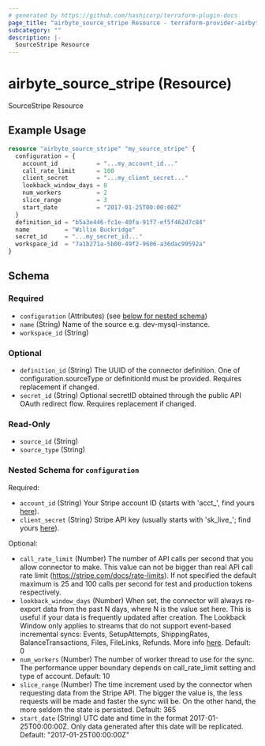 ```yaml
---
# generated by https://github.com/hashicorp/terraform-plugin-docs
page_title: "airbyte_source_stripe Resource - terraform-provider-airbyte"
subcategory: ""
description: |-
  SourceStripe Resource
---
```


# airbyte_source_stripe (Resource)

SourceStripe Resource

## Example Usage

```terraform
resource "airbyte_source_stripe" "my_source_stripe" {
  configuration = {
    account_id           = "...my_account_id..."
    call_rate_limit      = 100
    client_secret        = "...my_client_secret..."
    lookback_window_days = 8
    num_workers          = 2
    slice_range          = 3
    start_date           = "2017-01-25T00:00:00Z"
  }
  definition_id = "b5a3e446-fc1e-40fa-91f7-ef5f462d7c84"
  name          = "Willie Buckridge"
  secret_id     = "...my_secret_id..."
  workspace_id  = "7a1b271a-5b00-49f2-9606-a36dac99592a"
}
```

<!-- schema generated by tfplugindocs -->
## Schema

### Required

- `configuration` (Attributes) (see [below for nested schema](#nestedatt--configuration))
- `name` (String) Name of the source e.g. dev-mysql-instance.
- `workspace_id` (String)

### Optional

- `definition_id` (String) The UUID of the connector definition. One of configuration.sourceType or definitionId must be provided. Requires replacement if changed.
- `secret_id` (String) Optional secretID obtained through the public API OAuth redirect flow. Requires replacement if changed.

### Read-Only

- `source_id` (String)
- `source_type` (String)

<a id="nestedatt--configuration"></a>
### Nested Schema for `configuration`

Required:

- `account_id` (String) Your Stripe account ID (starts with 'acct_', find yours <a href="https://dashboard.stripe.com/settings/account">here</a>).
- `client_secret` (String) Stripe API key (usually starts with 'sk_live_'; find yours <a href="https://dashboard.stripe.com/apikeys">here</a>).

Optional:

- `call_rate_limit` (Number) The number of API calls per second that you allow connector to make. This value can not be bigger than real API call rate limit (https://stripe.com/docs/rate-limits). If not specified the default maximum is 25 and 100 calls per second for test and production tokens respectively.
- `lookback_window_days` (Number) When set, the connector will always re-export data from the past N days, where N is the value set here. This is useful if your data is frequently updated after creation. The Lookback Window only applies to streams that do not support event-based incremental syncs: Events, SetupAttempts, ShippingRates, BalanceTransactions, Files, FileLinks, Refunds. More info <a href="https://docs.airbyte.com/integrations/sources/stripe#requirements">here</a>. Default: 0
- `num_workers` (Number) The number of worker thread to use for the sync. The performance upper boundary depends on call_rate_limit setting and type of account. Default: 10
- `slice_range` (Number) The time increment used by the connector when requesting data from the Stripe API. The bigger the value is, the less requests will be made and faster the sync will be. On the other hand, the more seldom the state is persisted. Default: 365
- `start_date` (String) UTC date and time in the format 2017-01-25T00:00:00Z. Only data generated after this date will be replicated. Default: "2017-01-25T00:00:00Z"


